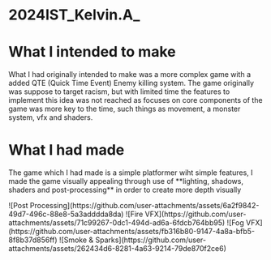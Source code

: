# 2024IST_Kelvin.A_

# What I intended to make
<p>What I had originally intended to make was a more complex game with a added QTE (Quick Time Event) Enemy killing system. The game originally was suppose to target racism, but with limited time the features to implement this idea was not reached as focuses on core components of the game was more key to the time, such things as movement, a monster system, vfx and shaders.</p>

# What I had made
<p>The game which I had made is a simple platformer wiht simple features, I made the game visually appealing through use of **lighting, shadows, shaders and post-processing** in order to create more depth visually</p>
![Post Processing](https://github.com/user-attachments/assets/6a2f9842-49d7-496c-88e8-5a3adddda8da)
![Fire VFX](https://github.com/user-attachments/assets/71c99267-0dc1-494d-ad6a-6fdcb764bb95)
![Fog VFX](https://github.com/user-attachments/assets/fb316b80-9147-4a8a-bfb5-8f8b37d856ff)
![Smoke & Sparks](https://github.com/user-attachments/assets/262434d6-8281-4a63-9214-79de870f2ce6)

